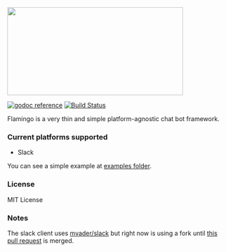 <img src="https://rawgit.com/mvader/flamingo/master/logo.png" width="400" height="200" />

[![godoc reference](https://godoc.org/github.com/mvader/flamingo?status.png)](https://godoc.org/github.com/mvader/flamingo) [![Build Status](https://travis-ci.org/mvader/flamingo.svg?branch=master)](https://travis-ci.org/mvader/flamingo)

Flamingo is a very thin and simple platform-agnostic chat bot framework.

### Current platforms supported

* Slack

You can see a simple example at [examples folder](https://github.com/mvader/flamingo/blob/master/examples/hello.go).

### License

MIT License

### Notes

The slack client uses [mvader/slack](https://github.com/mvader/slack) but right now is using a fork until [this pull request](https://github.com/mvader/slack/pull/93) is merged.
